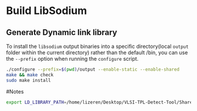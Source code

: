 
# Build LibSodium


## Generate  Dynamic link library
To install the `libsodium` output binaries into a specific directory(local `output` folder within the current directory) rather than the default /bin,  you can use the `--prefix` option when running the `configure` script.
```bash
./configure --prefix=$(pwd)/output --enable-static --enable-shared
make && make check
sudo make install
```

#Notes

```bash
export LD_LIBRARY_PATH=/home/lizeren/Desktop/VLSI-TPL-Detect-Tool/Shared/tpl/lib/libsodium:$LD_LIBRARY_PATH
```